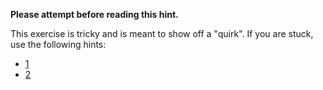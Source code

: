 **Please attempt before reading this hint.**

This exercise is tricky and is meant to show off a "quirk". If you are stuck, use the following hints:

- [1](https://css-tricks.com/fighting-the-space-between-inline-block-elements/)
- [2](https://davidwalsh.name/remove-whitespace-inline-block)

